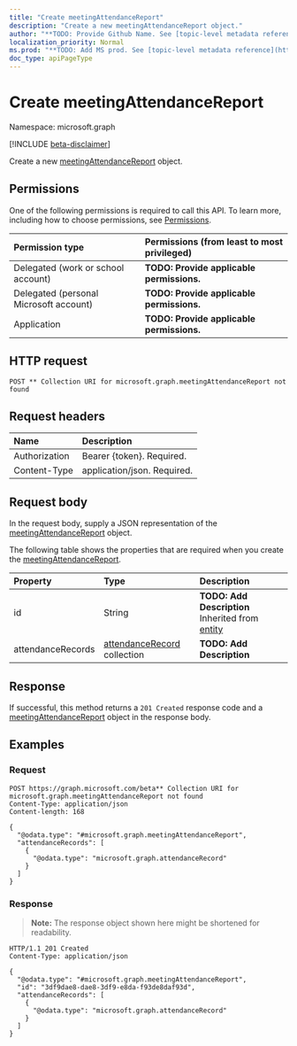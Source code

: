 ```yaml
---
title: "Create meetingAttendanceReport"
description: "Create a new meetingAttendanceReport object."
author: "**TODO: Provide Github Name. See [topic-level metadata reference](https://msgo.azurewebsites.net/add/document/guidelines/metadata.html#topic-level-metadata)**"
localization_priority: Normal
ms.prod: "**TODO: Add MS prod. See [topic-level metadata reference](https://msgo.azurewebsites.net/add/document/guidelines/metadata.html#topic-level-metadata)**"
doc_type: apiPageType
---
```


# Create meetingAttendanceReport
Namespace: microsoft.graph

[!INCLUDE [beta-disclaimer](../../includes/beta-disclaimer.md)]

Create a new [meetingAttendanceReport](../resources/meetingattendancereport.md) object.

## Permissions
One of the following permissions is required to call this API. To learn more, including how to choose permissions, see [Permissions](/graph/permissions-reference).

|Permission type|Permissions (from least to most privileged)|
|:---|:---|
|Delegated (work or school account)|**TODO: Provide applicable permissions.**|
|Delegated (personal Microsoft account)|**TODO: Provide applicable permissions.**|
|Application|**TODO: Provide applicable permissions.**|

## HTTP request

<!-- {
  "blockType": "ignored"
}
-->
``` http
POST ** Collection URI for microsoft.graph.meetingAttendanceReport not found
```

## Request headers
|Name|Description|
|:---|:---|
|Authorization|Bearer {token}. Required.|
|Content-Type|application/json. Required.|

## Request body
In the request body, supply a JSON representation of the [meetingAttendanceReport](../resources/meetingattendancereport.md) object.

The following table shows the properties that are required when you create the [meetingAttendanceReport](../resources/meetingattendancereport.md).

|Property|Type|Description|
|:---|:---|:---|
|id|String|**TODO: Add Description** Inherited from [entity](../resources/entity.md)|
|attendanceRecords|[attendanceRecord](../resources/attendancerecord.md) collection|**TODO: Add Description**|



## Response

If successful, this method returns a `201 Created` response code and a [meetingAttendanceReport](../resources/meetingattendancereport.md) object in the response body.

## Examples

### Request
<!-- {
  "blockType": "request",
  "name": "create_meetingattendancereport_from_"
}
-->
``` http
POST https://graph.microsoft.com/beta** Collection URI for microsoft.graph.meetingAttendanceReport not found
Content-Type: application/json
Content-length: 168

{
  "@odata.type": "#microsoft.graph.meetingAttendanceReport",
  "attendanceRecords": [
    {
      "@odata.type": "microsoft.graph.attendanceRecord"
    }
  ]
}
```


### Response
>**Note:** The response object shown here might be shortened for readability.
<!-- {
  "blockType": "response",
  "truncated": true,
  "@odata.type": "microsoft.graph.meetingAttendanceReport"
}
-->
``` http
HTTP/1.1 201 Created
Content-Type: application/json

{
  "@odata.type": "#microsoft.graph.meetingAttendanceReport",
  "id": "3df9dae8-dae8-3df9-e8da-f93de8daf93d",
  "attendanceRecords": [
    {
      "@odata.type": "microsoft.graph.attendanceRecord"
    }
  ]
}
```

